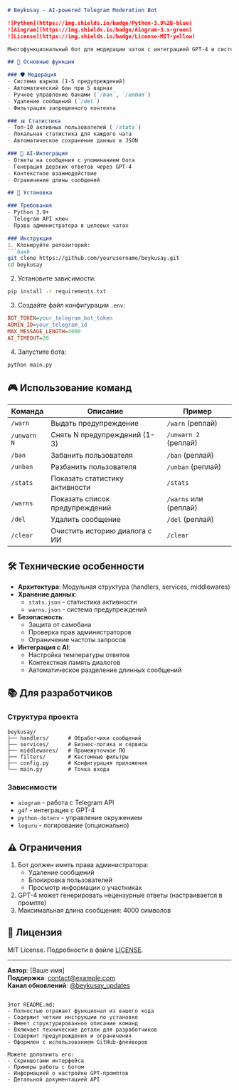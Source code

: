 ```markdown
# Beykusay - AI-powered Telegram Moderation Bot

![Python](https://img.shields.io/badge/Python-3.9%2B-blue)
![Aiogram](https://img.shields.io/badge/Aiogram-3.x-green)
![License](https://img.shields.io/badge/License-MIT-yellow)

Многофункциональный бот для модерации чатов с интеграцией GPT-4 и системой автоматической модерации.

## 🌟 Основные функции

### 🛡 Модерация
- Система варнов (1-5 предупреждений)
- Автоматический бан при 5 варнах
- Ручное управление банами (`/ban`, `/unban`)
- Удаление сообщений (`/del`)
- Фильтрация запрещенного контента

### 📊 Статистика
- Топ-10 активных пользователей (`/stats`)
- Локальная статистика для каждого чата
- Автоматическое сохранение данных в JSON

### 🤖 AI-Интеграция
- Ответы на сообщения с упоминанием бота
- Генерация дерзких ответов через GPT-4
- Контекстное взаимодействие
- Ограничение длины сообщений

## 🚀 Установка

### Требования
- Python 3.9+
- Telegram API ключ
- Права администратора в целевых чатах

### Инструкция
1. Клонируйте репозиторий:
```bash
git clone https://github.com/yourusername/beykusay.git
cd beykusay
```

2. Установите зависимости:
```bash
pip install -r requirements.txt
```

3. Создайте файл конфигурации `.env`:
```ini
BOT_TOKEN=your_telegram_bot_token
ADMIN_ID=your_telegram_id
MAX_MESSAGE_LENGTH=4000
AI_TIMEOUT=20
```

4. Запустите бота:
```bash
python main.py
```

## 🎮 Использование команд

| Команда       | Описание                          | Пример                   |
|---------------|-----------------------------------|--------------------------|
| `/warn`       | Выдать предупреждение             | `/warn` (реплай)         |
| `/unwarn N`   | Снять N предупреждений (1-3)      | `/unwarn 2` (реплай)     |
| `/ban`        | Забанить пользователя             | `/ban` (реплай)          |
| `/unban`      | Разбанить пользователя            | `/unban` (реплай)        |
| `/stats`      | Показать статистику активности    | `/stats`                 |
| `/warns`      | Показать список предупреждений    | `/warns` или (реплай)    |
| `/del`        | Удалить сообщение                 | `/del` (реплай)          |
| `/clear`      | Очистить историю диалога с ИИ     | `/clear`                 |

## 🛠 Технические особенности
- **Архитектура**: Модульная структура (handlers, services, middlewares)
- **Хранение данных**: 
  - `stats.json` - статистика активности
  - `warns.json` - система предупреждений
- **Безопасность**:
  - Защита от самобана
  - Проверка прав администраторов
  - Ограничение частоты запросов
- **Интеграция с AI**:
  - Настройка температуры ответов
  - Контекстная память диалогов
  - Автоматическое разделение длинных сообщений

## 📚 Для разработчиков

### Структура проекта
```
beykusay/
├── handlers/      # Обработчики сообщений
├── services/      # Бизнес-логика и сервисы
├── middlewares/   # Промежуточное ПО
├── filters/       # Кастомные фильтры
├── config.py      # Конфигурация приложения
└── main.py        # Точка входа
```

### Зависимости
- `aiogram` - работа с Telegram API
- `g4f` - интеграция с GPT-4
- `python-dotenv` - управление окружением
- `loguru` - логирование (опционально)

## ⚠️ Ограничения
1. Бот должен иметь права администратора:
   - Удаление сообщений
   - Блокировка пользователей
   - Просмотр информации о участниках
2. GPT-4 может генерировать нецензурные ответы (настраивается в промпте)
3. Максимальная длина сообщения: 4000 символов

## 📄 Лицензия
MIT License. Подробности в файле [LICENSE](LICENSE).

---

**Автор**: [Ваше имя]  
**Поддержка**: [contact@example.com](mailto:contact@example.com)  
**Канал обновлений**: [@beykusay_updates](https://t.me/beykusay_updates)
```

Этот README.md:
- Полностью отражает функционал из вашего кода
- Содержит четкие инструкции по установке
- Имеет структурированное описание команд
- Включает технические детали для разработчиков
- Содержит предупреждения и ограничения
- Оформлен с использованием GitHub-флейворов

Можете дополнить его:
- Скриншотами интерфейса
- Примеры работы с ботом
- Информацией о настройке GPT-промптов
- Детальной документацией API
```
